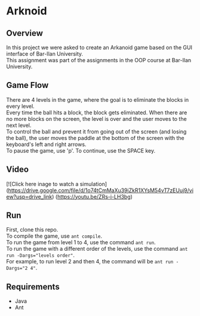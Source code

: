# Arknoid
## Overview
In this project we were asked to create an Arkanoid game based on the GUI interface of Bar-Ilan University.  
This assignment was part of the assignments in the OOP course at Bar-Ilan University.

## Game Flow
There are 4 levels in the game, where the goal is to eliminate the blocks in every level.  
Every time the ball hits a block, the block gets eliminated. When there are no more blocks on the screen, the level is over and the user moves to the next level.  
To control the ball and prevent it from going out of the screen (and losing the ball), the user moves the paddle at the bottom of the screen with the keyboard's left and right arrows.  
To pause the game, use 'p'. To continue, use the SPACE key.
## Video
[![Click here inage to watch a simulation] (https://drive.google.com/file/d/1o74tCmMaXu39jZkR1XYsM54vT7zEUuj9/view?usp=drive_link) (https://youtu.be/ZRs-i-LH3bg)
## Run
First, clone this repo.  
To compile the game, use `ant compile`.  
To run the game from level 1 to 4, use the command `ant run`.  
To run the game with a different order of the levels, use the command `ant run -Dargs="levels order"`.  
For example, to run level 2 and then 4, the command will be `ant run -Dargs="2 4"`.

## Requirements
* Java
* Ant
